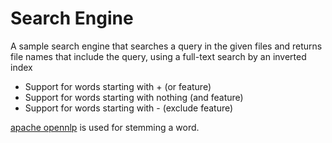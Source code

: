 # Search Engine
A sample search engine that searches a query in the given files and returns file names that include the query, using a full-text search by an inverted index

-   Support for words starting with + (or feature)
-   Support for words starting with nothing (and feature)
-   Support for words starting with - (exclude feature)

[apache opennlp](https://github.com/apache/opennlp) is used for stemming a word.
